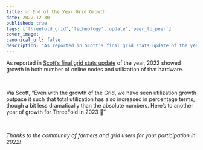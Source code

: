 ```yaml
---
title: 📈 End of the Year Grid Growth
date: 2022-12-30
published: true
tags: ['threefold_grid','technology','update','peer_to_peer']
cover_image:
canonical_url: false
description: "As reported in Scott’s final grid stats update of the year, 2022 showed growth in both number of online nodes and utilization of that hardware."
---
```


As reported in [Scott’s final grid stats update](https://forum.threefold.io/t/grid-stats-new-nodes-utilization-overview/3291/33?u=gosam) of the year, 2022 showed growth in both number of online nodes and utilization of that hardware.

<br/>

Via Scott, “Even with the growth of the Grid, we have seen utilization growth outpace it such that total utilization has also increased in percentage terms, though a bit less dramatically than the absolute numbers. Here’s to another year of growth for ThreeFold in 2023 🥂”

<br/>

_Thanks to the community of farmers and grid users for your participation in 2022!_